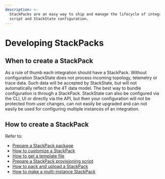 ```yaml
---
description: >-
  StackPacks are an easy way to ship and manage the lifecycle of integrations,
  script and StackState configuration.
---
```


# Developing StackPacks

## When to create a StackPack

As a rule of thumb each integration should have a StackPack. Without configuration StackState does not process incoming topology, telemetry or trace data. Such data will be accepted by StackState, but will not automatically reflect on the 4T data model. The best way to bundle configuration is through a StackPack. StackState can also be configured via the CLI, UI or directly via the API, but then your configuration will not be protected from user changes, can not easily be upgraded and can not easily be used for configuring multiple instances of an integration.

## How to create a StackPack

Refer to:

* [Prepare a StackPack package](/develop/developer-guides/stackpack/prepare_package.md)
* [How to customize a StackPack](/develop/developer-guides/stackpack/how_to_customize_a_stackpack.md)
* [How to get a template file](/develop/developer-guides/stackpack/how_to_get_a_template_file.md)
* [Prepare a StackPack provisioning script](/develop/developer-guides/stackpack/prepare_stackpack_provisioning_script.md)
* [How to pack and upload a StackPack](/develop/developer-guides/stackpack/how_to_pack_and_upload_stackpack.md)
* [How to make a multi-instance StackPack](/develop/developer-guides/stackpack/how_to_make_a_multi-instance_stackpack.md)

